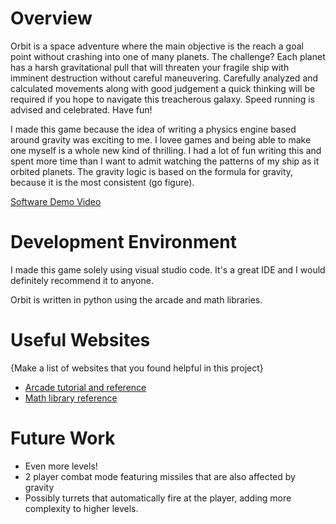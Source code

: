# Overview

Orbit is a space adventure where the main objective is the reach a goal point without crashing into one of many planets.
The challenge? Each planet has a harsh gravitational pull that will threaten your fragile ship with imminent destruction without careful maneuvering.
Carefully analyzed and calculated movements along with good judgement a quick thinking will be required if you hope to navigate this treacherous galaxy.
Speed running is advised and celebrated. Have fun!

I made this game because the idea of writing a physics engine based around gravity was exciting to me. I lovee games and being able to make one myself
is a whole new kind of thrilling. I had a lot of fun writing this and spent more time than I want to admit watching the patterns of my ship as it orbited
planets. The gravity logic is based on the formula for gravity, because it is the most consistent (go figure). 

[Software Demo Video](http://youtube.link.goes.here)

# Development Environment

I made this game solely using visual studio code. It's a great IDE and I would definitely recommend it to anyone.

Orbit is written in python using the arcade and math libraries.

# Useful Websites

{Make a list of websites that you found helpful in this project}
* [Arcade tutorial and reference](https://api.arcade.academy/en/latest/)
* [Math library reference](https://docs.python.org/3/library/math.html)

# Future Work

* Even more levels!
* 2 player combat mode featuring missiles that are also affected by gravity
* Possibly turrets that automatically fire at the player, adding more complexity to higher levels.
